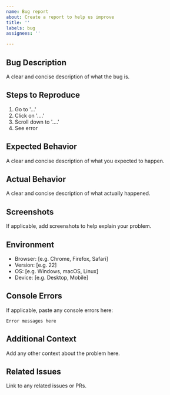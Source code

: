 ```yaml
---
name: Bug report
about: Create a report to help us improve
title: ''
labels: bug
assignees: ''

---
```


## Bug Description
A clear and concise description of what the bug is.

## Steps to Reproduce
1. Go to '...'
2. Click on '....'
3. Scroll down to '....'
4. See error

## Expected Behavior
A clear and concise description of what you expected to happen.

## Actual Behavior
A clear and concise description of what actually happened.

## Screenshots
If applicable, add screenshots to help explain your problem.

## Environment
- Browser: [e.g. Chrome, Firefox, Safari]
- Version: [e.g. 22]
- OS: [e.g. Windows, macOS, Linux]
- Device: [e.g. Desktop, Mobile]

## Console Errors
If applicable, paste any console errors here:
```
Error messages here
```

## Additional Context
Add any other context about the problem here.

## Related Issues
Link to any related issues or PRs.